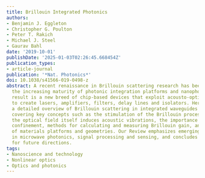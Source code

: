 ```yaml
---
title: Brillouin Integrated Photonics
authors:
- Benjamin J. Eggleton
- Christopher G. Poulton
- Peter T. Rakich
- Michael J. Steel
- Gaurav Bahl
date: '2019-10-01'
publishDate: '2025-01-03T02:26:45.668454Z'
publication_types:
- article-journal
publication: '*Nat. Photonics*'
doi: 10.1038/s41566-019-0498-z
abstract: A recent renaissance in Brillouin scattering research has been driven by
  the increasing maturity of photonic integration platforms and nanophotonics. The
  result is a new breed of chip-based devices that exploit acousto-optic interactions
  to create lasers, amplifiers, filters, delay lines and isolators. Here, we provide
  a detailed overview of Brillouin scattering in integrated waveguides and resonators,
  covering key concepts such as the stimulation of the Brillouin process, in which
  the optical field itself induces acoustic vibrations, the importance of acoustic
  confinement, methods for calculating and measuring Brillouin gain, and the diversity
  of materials platforms and geometries. Our Review emphasizes emerging applications
  in microwave photonics, signal processing and sensing, and concludes with a perspective
  for future directions.
tags:
- Nanoscience and technology
- Nonlinear optics
- Optics and photonics
---
```


